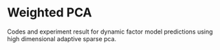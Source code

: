 # Weighted PCA

Codes and experiment result for dynamic factor model predictions using high dimensional adaptive sparse pca.
